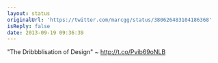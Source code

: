 ```yaml
---
layout: status
originalUrl: 'https://twitter.com/marcgg/status/380626483104186368'
isReply: false
date: 2013-09-19 09:36:39
---
```


"The Dribbblisation of Design" ~ http://t.co/Pvib69oNLB
